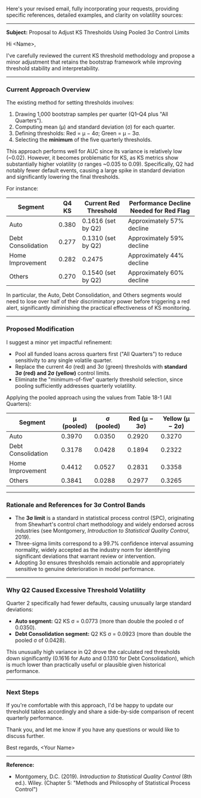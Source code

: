 Here's your revised email, fully incorporating your requests, providing specific references, detailed examples, and clarity on volatility sources:

---

**Subject:** Proposal to Adjust KS Thresholds Using Pooled 3σ Control Limits

Hi \<Name>,

I've carefully reviewed the current KS threshold methodology and propose a minor adjustment that retains the bootstrap framework while improving threshold stability and interpretability.

---

### Current Approach Overview

The existing method for setting thresholds involves:

1. Drawing 1,000 bootstrap samples per quarter (Q1–Q4 plus "All Quarters").
2. Computing mean (μ) and standard deviation (σ) for each quarter.
3. Defining thresholds: Red = μ − 4σ; Green = μ − 3σ.
4. Selecting the **minimum** of the five quarterly thresholds.

This approach performs well for AUC since its variance is relatively low (\~0.02). However, it becomes problematic for KS, as KS metrics show substantially higher volatility (σ ranges \~0.035 to 0.09). Specifically, Q2 had notably fewer default events, causing a large spike in standard deviation and significantly lowering the final thresholds.

For instance:

| Segment            | Q4 KS | Current Red Threshold | Performance Decline Needed for Red Flag |
| ------------------ | ----- | --------------------- | --------------------------------------- |
| Auto               | 0.380 | 0.1616 (set by Q2)    | Approximately 57% decline               |
| Debt Consolidation | 0.277 | 0.1310 (set by Q2)    | Approximately 59% decline               |
| Home Improvement   | 0.282 | 0.2475                | Approximately 44% decline               |
| Others             | 0.270 | 0.1540 (set by Q2)    | Approximately 60% decline               |

In particular, the Auto, Debt Consolidation, and Others segments would need to lose over half of their discriminatory power before triggering a red alert, significantly diminishing the practical effectiveness of KS monitoring.

---

### Proposed Modification

I suggest a minor yet impactful refinement:

* Pool all funded loans across quarters first ("All Quarters") to reduce sensitivity to any single volatile quarter.
* Replace the current 4σ (red) and 3σ (green) thresholds with **standard 3σ (red) and 2σ (yellow)** control limits.
* Eliminate the "minimum-of-five" quarterly threshold selection, since pooling sufficiently addresses quarterly volatility.

Applying the pooled approach using the values from Table 18-1 (All Quarters):

| Segment            | μ (pooled) | σ (pooled) | Red (μ − 3σ) | Yellow (μ − 2σ) |
| ------------------ | ---------- | ---------- | ------------ | --------------- |
| Auto               | 0.3970     | 0.0350     | 0.2920       | 0.3270          |
| Debt Consolidation | 0.3178     | 0.0428     | 0.1894       | 0.2322          |
| Home Improvement   | 0.4412     | 0.0527     | 0.2831       | 0.3358          |
| Others             | 0.3841     | 0.0288     | 0.2977       | 0.3265          |

---

### Rationale and References for 3σ Control Bands

* The **3σ limit** is a standard in statistical process control (SPC), originating from Shewhart's control chart methodology and widely endorsed across industries (see Montgomery, *Introduction to Statistical Quality Control*, 2019).
* Three-sigma limits correspond to a 99.7% confidence interval assuming normality, widely accepted as the industry norm for identifying significant deviations that warrant review or intervention.
* Adopting 3σ ensures thresholds remain actionable and appropriately sensitive to genuine deterioration in model performance.

---

### Why Q2 Caused Excessive Threshold Volatility

Quarter 2 specifically had fewer defaults, causing unusually large standard deviations:

* **Auto segment:** Q2 KS σ = 0.0773 (more than double the pooled σ of 0.0350).
* **Debt Consolidation segment:** Q2 KS σ = 0.0923 (more than double the pooled σ of 0.0428).

This unusually high variance in Q2 drove the calculated red thresholds down significantly (0.1616 for Auto and 0.1310 for Debt Consolidation), which is much lower than practically useful or plausible given historical performance.

---

### Next Steps

If you're comfortable with this approach, I'd be happy to update our threshold tables accordingly and share a side-by-side comparison of recent quarterly performance.

Thank you, and let me know if you have any questions or would like to discuss further.

Best regards,
\<Your Name>

---

**Reference:**

* Montgomery, D.C. (2019). *Introduction to Statistical Quality Control* (8th ed.). Wiley. (Chapter 5: "Methods and Philosophy of Statistical Process Control")

